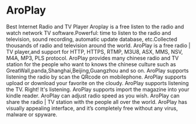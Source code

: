 # AroPlay
Best Internet Radio and TV Player
Aroplay is a free listen to the radio and watch network TV software.Powerful: time to listen to the radio and television, sound recording, automatic update database, etc.Collected thousands of radio and television around the world. 
AroPlay is a free radio | TV player,and support for HTTP, HTTPS, RTMP, M3U8, ASX, MMS, NSV, M4A, MP3, PLS protocol.
AroPlay provides many chinese radio and TV station for the people who want to knows the chinese culture such as GreatWall,panda,Shanghai,Beijing,Guangzhou and so on.
AroPlay supports listening the radio by scan the QRcode on mobilephone.
AroPlay supports upload or download your favorite on the cloudy.
AroPlay supports listening the TV. Right! It's listening.
AroPlay supports import the magazine into your kindle reader.
AroPlay can adjust radio speed as you wish.
AroPlay can share the radio | TV station with the people all over the world.
AroPlay has visually appealing interface, and it’s completely free without any virus, malware or spyware.
